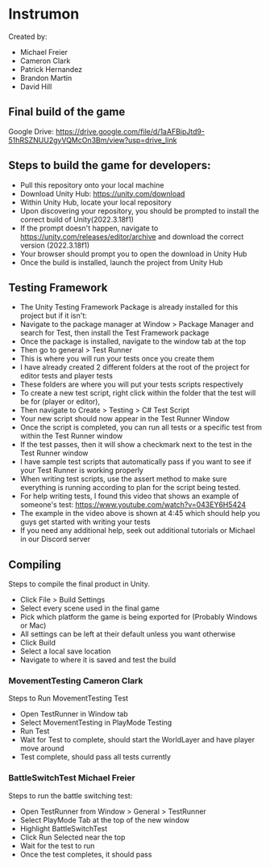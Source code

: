 # Instrumon
Created by:
* Michael Freier
* Cameron Clark
* Patrick Hernandez
* Brandon Martin
* David Hill

## Final build of the game
Google Drive: https://drive.google.com/file/d/1aAFBjpJtd9-51hRSZNUU2gyVQMcOn3Bm/view?usp=drive_link

## Steps to build the game for developers:
* Pull this repository onto your local machine
* Download Unity Hub: https://unity.com/download
* Within Unity Hub, locate your local repository
* Upon discovering your repository, you should be prompted to install the correct build of Unity(2022.3.18f1)
* If the prompt doesn't happen, navigate to https://unity.com/releases/editor/archive and download the correct version (2022.3.18f1)
* Your browser should prompt you to open the download in Unity Hub
* Once the build is installed, launch the project from Unity Hub

## Testing Framework
* The Unity Testing Framework Package is already installed for this project but if it isn't:
* Navigate to the package manager at Window > Package Manager and search for Test, then install the Test Framework package
* Once the package is installed, navigate to the window tab at the top
* Then go to general > Test Runner
* This is where you will run your tests once you create them
* I have already created 2 different folders at the root of the project for editor tests and player tests
* These folders are where you will put your tests scripts respectively
* To create a new test script, right click within the folder that the test will be for (player or editor),
* Then navigate to Create > Testing > C# Test Script
* Your new script should now appear in the Test Runner Window
* Once the script is completed, you can run all tests or a specific test from within the Test Runner window
* If the test passes, then it will show a checkmark next to the test in the Test Runner window
* I have sample test scripts that automatically pass if you want to see if your Test Runner is working properly
* When writing test scripts, use the assert method to make sure everything is running according to plan for the script being tested.
* For help writing tests, I found this video that shows an example of someone's test: https://www.youtube.com/watch?v=043EY6H5424
* The example in the video above is shown at 4:45 which should help you guys get started with writing your tests
* If you need any additional help, seek out additional tutorials or Michael in our Discord server

## Compiling
Steps to compile the final product in Unity.
* Click File > Build Settings
* Select every scene used in the final game
* Pick which platform the game is being exported for (Probably Windows or Mac)
* All settings can be left at their default unless you want otherwise
* Click Build
* Select a local save location
* Navigate to where it is saved and test the build


### MovementTesting Cameron Clark
Steps to Run MovementTesting Test
* Open TestRunner in Window tab
* Select MovementTesting in PlayMode Testing
* Run Test
* Wait for Test to complete, should start the WorldLayer and have player move around
* Test complete, should pass all tests currently

### BattleSwitchTest Michael Freier
Steps to run the battle switching test:
* Open TestRunner from Window > General > TestRunner
* Select PlayMode Tab at the top of the new window
* Highlight BattleSwitchTest
* Click Run Selected near the top
* Wait for the test to run
* Once the test completes, it should pass